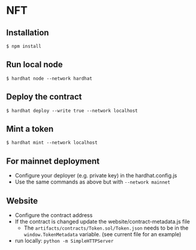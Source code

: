 # NFT

## Installation


    $ npm install


## Run local node

    $ hardhat node --network hardhat

## Deploy the contract

    $ hardhat deploy --write true --network localhost

## Mint a token

    $ hardhat mint --network localhost

## For mainnet deployment

* Configure your deployer (e.g. private key) in the hardhat.config.js
* Use the same commands as above but with `--network mainnet`


## Website

* Configure the contract address
* If the contract is changed update the website/contract-metadata.js file
  * The `artifacts/contracts/Token.sol/Token.json` needs to be in the  `window.TokenMetadata` variable. (see current file for an example)
* run locally: `python -m SimpleHTTPServer`
